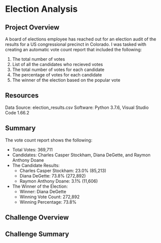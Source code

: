 # Election Analysis
## Project Overview
A board of elections employee has reached out for an election audit of the results for a US congressional precinct in Colorado. I was tasked with creating an automatic vote count report that included the following:
1. The total number of votes
2. List of all the candidates who recieved votes
3. The total number of votes for each candidate
4. The percentage of votes for each candidate
5. The winner of the election based on the popular vote

## Resources
Data Source: election_results.csv
Software: Python 3.7.6, Visual Studio Code 1.66.2

## Summary
The vote count report shows the following:
- Total Votes: 369,711
- Candidates: Charles Casper Stockham, Diana DeGette, and Raymon Anthony Doane
- The Candidate Results:
  - Charles Casper Stockham: 23.0% (85,213)
  - Diana DeGette: 73.8% (272,892)
  - Raymon Anthony Doane: 3.1% (11,606)
- The Winner of the Election:
  - Winner: Diana DeGette
  - Winning Vote Count: 272,892
  - Winning Percentage: 73.8%

## Challenge Overview

## Challenge Summary
